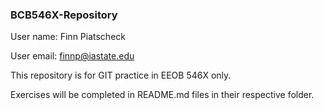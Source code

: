 ### BCB546X-Repository

User name: Finn Piatscheck

User email: finnp@iastate.edu

This repository is for GIT practice in EEOB 546X only.

Exercises will be completed in README.md files in their respective folder.


## 


